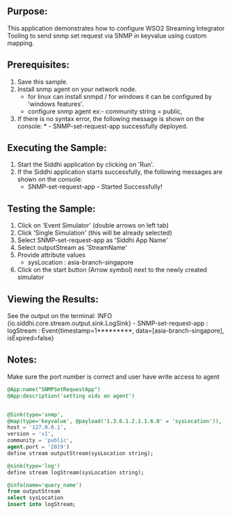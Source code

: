 
## Purpose:
This application demonstrates how to configure WSO2 Streaming Integrator Tooling to send snmp set request via SNMP in keyvalue using custom mapping.

## Prerequisites:
1. Save this sample.
2. Install snmp agent on your network node.
    * for linux can install snmpd / for windows it can be configured by 'windows features'.
    * configure snmp agent ex:- community string = public,
3. If there is no syntax error, the following message is shown on the console:
       * - SNMP-set-request-app successfully deployed.

## Executing the Sample:
1. Start the Siddhi application by clicking on 'Run'.
2. If the Siddhi application starts successfully, the following messages are shown on the console:
    * SNMP-set-request-app - Started Successfully!

## Testing the Sample:
1. Click on 'Event Simulator' (double arrows on left tab)
2. Click 'Single Simulation' (this will be already selected)
3. Select SNMP-set-request-app as 'Siddhi App Name'
4. Select outputStream as 'StreamName'
5. Provide attribute values
    - sysLocation : asia-branch-singapore
6. Click on the start button (Arrow symbol) next to the newly created simulator

## Viewing the Results:
See the output on the terminal:
INFO {io.siddhi.core.stream.output.sink.LogSink} - SNMP-set-request-app : logStream : Event{timestamp=1*********, data=[asia-branch-singapore], isExpired=false}

## Notes:
Make sure the port number is correct and user have write access to agent

```sql
@App:name("SNMPSetRequestApp")
@App:description('setting oids on agent')


@Sink(type='snmp',
@map(type='keyvalue', @payload('1.3.6.1.2.1.1.6.0' = 'sysLocation')),
host = '127.0.0.1',
version = 'v1',
community = 'public',
agent.port = '2019')
define stream outputStream(sysLocation string);

@sink(type='log')
define stream logStream(sysLocation string);

@info(name='query_name')
from outputStream
select sysLocation
insert into logStream;
```